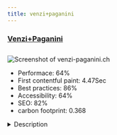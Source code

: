 ```yaml
---
title: venzi+paganini
---
```


<div style="height: 3rem">
  <a href="https://www.venzi-paganini.ch/"><h3>Venzi+Paganini</h3></a>
</div>
<img loading="lazy" src="/images/thumbs/venzi-paganini.ch.jpg" alt="Screenshot of venzi-paganini.ch" />
<ul>
  <li>Performace: 64%</li>
  <li>
    First contentful paint:
    4.47Sec
  </li>
  <li>Best practices: 86%</li>
  <li>Accessibility: 64%</li>
  <li>SEO: 82%</li>
  <li>carbon footprint: 0.368</li>
</ul>
<details>
  <summary>Description</summary>
  <p>The website tells the story and services of the Venzi and Paganini fruit company. 
The company headquarters are in Milano, Samedan und Zurich.We designed this website and we built it with articles, modules, and widgetkits.</p>
</details>

